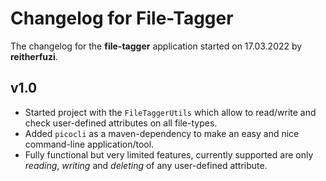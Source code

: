# Changelog for File-Tagger
The changelog for the **file-tagger** application started on 17.03.2022 by **reitherfuzi**.

## v1.0
- Started project with the `FileTaggerUtils` which allow to read/write and check user-defined attributes on all file-types.
- Added ``picocli`` as a maven-dependency to make an easy and nice command-line application/tool.
- Fully functional but very limited features, currently supported are only *reading*, *writing* and *deleting* of any user-defined attribute.